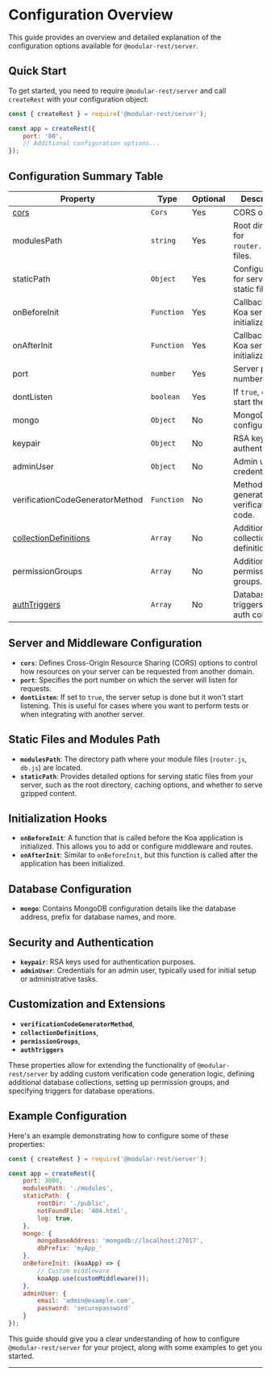 # Configuration Overview

This guide provides an overview and detailed explanation of the configuration options available for `@modular-rest/server`.

## Quick Start
To get started, you need to require `@modular-rest/server` and call `createRest` with your configuration object:

```javascript
const { createRest } = require('@modular-rest/server');

const app = createRest({
    port: '80',
    // Additional configuration options...
});
```

## Configuration Summary Table

| Property                                                                  | Type       | Optional | Description                                   |
| ------------------------------------------------------------------------- | ---------- | -------- | --------------------------------------------- |
| [cors](./advanced-topics/cors.md)                                         | `Cors`     | Yes      | CORS options.                                 |
| modulesPath                                                               | `string`   | Yes      | Root directory for `router.js`/`db.js` files. |
| staticPath                                                                | `Object`   | Yes      | Configuration for serving static files.       |
| onBeforeInit                                                              | `Function` | Yes      | Callback before Koa server initialization.    |
| onAfterInit                                                               | `Function` | Yes      | Callback after Koa server initialization.     |
| port                                                                      | `number`   | Yes      | Server port number.                           |
| dontListen                                                                | `boolean`  | Yes      | If `true`, doesn't start the server.          |
| mongo                                                                     | `Object`   | No       | MongoDB configuration.                        |
| keypair                                                                   | `Object`   | No       | RSA keypair for authentication.               |
| adminUser                                                                 | `Object`   | No       | Admin user credentials.                       |
| verificationCodeGeneratorMethod                                           | `Function` | No       | Method to generate a verification code.       |
| [collectionDefinitions](/server-client/database.html#define-a-collection) | `Array`    | No       | Additional collection definitions.            |
| permissionGroups                                                          | `Array`    | No       | Additional permission groups.                 |
| [authTriggers](/server-client/database.html#triggers)                     | `Array`    | No       | Database triggers for the auth collection.    |

## Server and Middleware Configuration

- **`cors`**: Defines Cross-Origin Resource Sharing (CORS) options to control how resources on your server can be requested from another domain.
- **`port`**: Specifies the port number on which the server will listen for requests.
- **`dontListen`**: If set to `true`, the server setup is done but it won't start listening. This is useful for cases where you want to perform tests or when integrating with another server.

## Static Files and Modules Path

- **`modulesPath`**: The directory path where your module files (`router.js`, `db.js`) are located.
- **`staticPath`**: Provides detailed options for serving static files from your server, such as the root directory, caching options, and whether to serve gzipped content.

## Initialization Hooks

- **`onBeforeInit`**: A function that is called before the Koa application is initialized. This allows you to add or configure middleware and routes.
- **`onAfterInit`**: Similar to `onBeforeInit`, but this function is called after the application has been initialized.

## Database Configuration

- **`mongo`**: Contains MongoDB configuration details like the database address, prefix for database names, and more.

## Security and Authentication

- **`keypair`**: RSA keys used for authentication purposes.
- **`adminUser`**: Credentials for an admin user, typically used for initial setup or administrative tasks.

## Customization and Extensions

- **`verificationCodeGeneratorMethod`**, 
- **`collectionDefinitions`**, 
- **`permissionGroups`**, 
- **`authTriggers`**

 
These properties allow for extending the functionality of `@modular-rest/server` by adding custom verification code generation logic, defining additional database collections, setting up permission groups, and specifying triggers for database operations.

## Example Configuration

Here's an example demonstrating how to configure some of these properties:

```javascript
const { createRest } = require('@modular-rest/server');

const app = createRest({
    port: 3000,
    modulesPath: './modules',
    staticPath: {
        rootDir: './public',
        notFoundFile: '404.html',
        log: true,
    },
    mongo: {
        mongoBaseAddress: 'mongodb://localhost:27017',
        dbPrefix: 'myApp_'
    },
    onBeforeInit: (koaApp) => {
        // Custom middleware
        koaApp.use(customMiddleware());
    },
    adminUser: {
        email: 'admin@example.com',
        password: 'securepassword'
    }
});
```

This guide should give you a clear understanding of how to configure `@modular-rest/server` for your project, along with some examples to get you started.

---